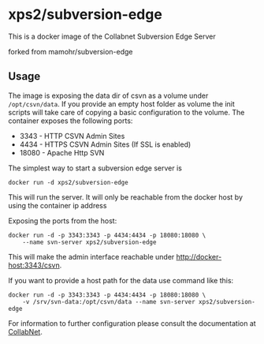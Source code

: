 # xps2/subversion-edge

This is a docker image of the Collabnet Subversion Edge Server

forked from mamohr/subversion-edge

## Usage

The image is exposing the data dir of csvn as a volume under `/opt/csvn/data`.
If you provide an empty host folder as volume the init scripts will take care of copying a basic configuration to the volume.
The container exposes the following ports:

 * 3343 - HTTP CSVN Admin Sites
 * 4434 - HTTPS CSVN Admin Sites (If SSL is enabled)
 * 18080 - Apache Http SVN

The simplest way to start a subversion edge server is

    docker run -d xps2/subversion-edge

This will run the server. It will only be reachable from the docker host by using the container ip address

Exposing the ports from the host:
    
    docker run -d -p 3343:3343 -p 4434:4434 -p 18080:18080 \
        --name svn-server xps2/subversion-edge

This will make the admin interface reachable under [http://docker-host:3343/csvn](http://docker-host:3343/csvn).

If you want to provide a host path for the data use command like this:

    docker run -d -p 3343:3343 -p 4434:4434 -p 18080:18080 \
        -v /srv/svn-data:/opt/csvn/data --name svn-server xps2/subversion-edge
    

For information to further configuration please consult the documentation at [CollabNet](http://collab.net/products/subversion).
